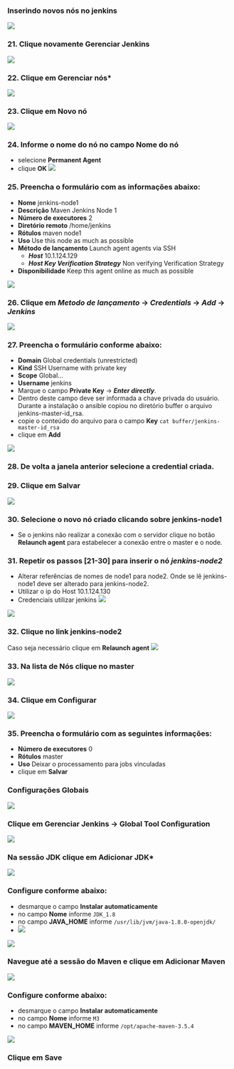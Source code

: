### Inserindo novos nós no jenkins
![](images/fig17-enter-config.png)<br/>
### 21. Clique novamente **Gerenciar Jenkins**
![](images/fig18-config-node.png)
### 22. Clique em **Gerenciar nós***
![](images/fig19-new-node.png)
### 23. Clique em **Novo nó**
![](images/fig20-new-node.png)
### 24. Informe o nome do nó no campo **Nome do nó**
  - selecione **Permanent Agent**
  - clique **OK**
![](images/fig21-new-node.png)
### 25. Preencha o formulário com as informações abaixo:
  - **Nome** jenkins-node1
  - **Descrição** Maven Jenkins Node 1
  - **Número de executores** 2
  - **Diretório remoto** /home/jenkins
  - **Rótulos** maven node1
  - **Uso** Use this node as much as possible
  - **Método de lançamento** Launch agent agents via SSH
    - **_Host_** 10.1.124.129
    - **_Host Key Verification Strategy_** Non verifying Verification Strategy
  - **Disponibilidade** Keep this agent online as much as possible

![](images/fig22-new-node.png)
### 26. Clique em *Metodo de lançamento* -> *Credentials* -> *Add* -> **_Jenkins_**
![](images/fig23-new-node.png)
### 27. Preencha o formulário conforme abaixo:
  - **Domain** Global credentials (unrestricted)
  - **Kind** SSH Username with private key
  - **Scope** Global...
  - **Username** jenkins
  - Marque o campo **Private Key** -> **_Enter directly_**.
  - Dentro deste campo deve ser informada a chave privada do usuário. Durante a instalação o ansible copiou no diretório buffer o arquivo jenkins-master-id_rsa.
  - copie o conteúdo do arquivo para o campo **Key** `cat buffer/jenkins-master-id_rsa`
  - clique em **Add**

![](images/fig24-new-node.png)
### 28. De volta a janela anterior selecione a credential criada.
### 29. Clique em **Salvar**
![](images/fig25-new-node.png)
### 30. Selecione o novo nó criado clicando sobre **jenkins-node1**
  - Se o jenkins não realizar a conexão com o servidor clique no botão **Relaunch agent** para estabelecer a conexão entre o master e o node.
### 31. Repetir os passos [21-30] para inserir o nó *jenkins-node2*
  - Alterar referências de nomes de node1 para node2. Onde se lê jenkins-node1 deve ser alterado para jenkins-node2.
  - Utilizar o ip do Host 10.1.124.130
  - Credenciais utilizar jenkins
![](images/fig26-new-node.png)

![](images/fig27-new-node.png)
### 32. Clique no link **jenkins-node2**
Caso seja necessário clique em **Relaunch agent**
![](images/fig28-new-node.png)
### 33. Na lista de Nós clique no **master**
![](images/fig29-new-node.png)
### 34. Clique em **Configurar**
![](images/fig30-new-node.png)
### 35. Preencha o formulário com as seguintes informações:
  - **Número de executores** 0
  - **Rótulos** master
  - **Uso** Deixar o processamento para jobs vinculadas
  - clique em **Salvar**

### Configurações Globais

![](images/fig31-global.png)
### Clique em **Gerenciar Jenkins** -> **Global Tool Configuration**

![](images/fig32-global.png)
### Na sessão JDK clique em **Adicionar JDK***

![](images/fig33-global.png)
### Configure conforme abaixo:
  - desmarque o campo **Instalar automaticamente**
  - no campo **Nome** informe `JDK_1.8`
  - no campo **JAVA_HOME** informe `/usr/lib/jvm/java-1.8.0-openjdk/`
  - ![](images/fig34-global.png)

![](images/fig35-global.png)
### Navegue até a sessão do Maven e clique em **Adicionar Maven**

![](images/fig36-global.png)
### Configure conforme abaixo:
 - desmarque o campo **Instalar automaticamente**
 - no campo **Nome** informe `M3`
 - no campo **MAVEN_HOME** informe `/opt/apache-maven-3.5.4`

![](images/fig37-global.png)
### Clique em **Save**
